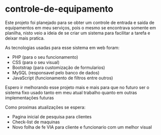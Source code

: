 # controle-de-equipamento

Este projeto foi planejado para se obter um controle de entrada e saida de equipamentos em meu serviços, pois o mesmo se encontrava somente em planilha, nisto veio a ideia de se criar um sistema para facilitar a tarefa e deixar mais pratica.

As tecnologias usadas para esse sistema em web foram:

 - PHP (para o  seu funcionamento)
 - CSS (para o seu visual)
 - Bootstrap (para customização de formularios)
 - MySQL (responsavel pelo banco de dados)
 - JavaScript (funcionamento de filtros entre outros)

Espero ir melhorando esse projeto mais e mais para que no futuro ser o sistema fixo usado tanto em meu atual trabalho quanto em outras implementações futuras 

Como proximas atualizações se espera:

 - Pagina inicial de pesquisa para clientes
 - Check-list de maquinas
 - Novo folha de fe VIA para cliente e funcionario com um melhor visual
 